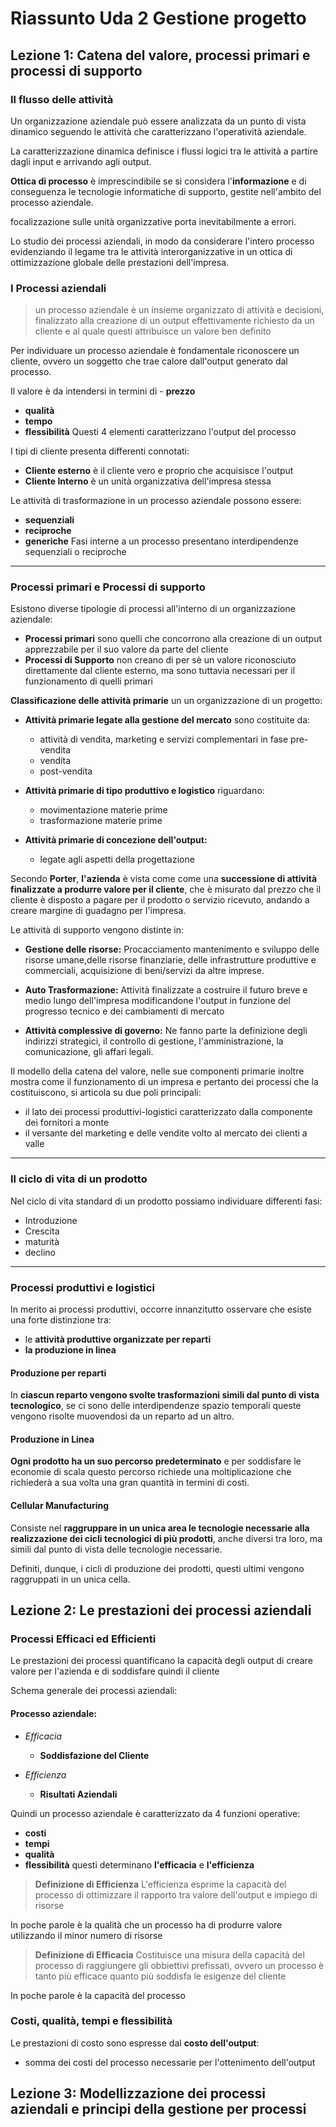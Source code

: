 # Riassunto Uda 2 Gestione progetto


## Lezione 1: Catena del valore, processi primari e processi di supporto

### Il flusso delle attività

Un organizzazione aziendale può essere analizzata da un punto di vista dinamico seguendo le attività che caratterizzano l'operatività aziendale.

La caratterizzazione dinamica definisce i flussi logici tra le attività a partire dagli input e arrivando agli output.

**Ottica di processo** è imprescindibile se si considera l'**informazione** e di conseguenza le tecnologie informatiche di supporto, gestite nell'ambito del processo aziendale.

focalizzazione sulle unità organizzative porta inevitabilmente a errori.

Lo studio dei processi aziendali, in modo da considerare l'intero processo evidenziando il legame tra  le attività interorganizzative in un ottica di ottimizzazione globale delle prestazioni dell'impresa.

### I Processi aziendali

> un processo aziendale è un insieme organizzato di attività e decisioni, finalizzato alla creazione di un output effettivamente richiesto da un cliente e al quale questi attribuisce un valore ben definito

Per individuare un processo aziendale è fondamentale riconoscere un cliente, ovvero un soggetto che trae calore dall'output generato dal processo.

Il valore è da intendersi in termini di - **prezzo** 
- **qualità** 
- **tempo** 
- **flessibilità**
Questi 4 elementi caratterizzano l'output del processo


I tipi di cliente presenta differenti connotati:
- **Cliente esterno** è il cliente vero e proprio che acquisisce l'output
- **Cliente Interno** è un unità organizzativa dell'impresa stessa

Le attività di trasformazione in un processo aziendale possono essere:
- **sequenziali**
- **reciproche**
- **generiche**
Fasi interne a un processo presentano interdipendenze sequenziali o reciproche 
- - - 
### Processi primari e Processi di supporto

Esistono diverse tipologie di processi all'interno di un organizzazione aziendale:
- **Processi primari**
sono quelli che concorrono alla creazione di un output apprezzabile per il suo valore da parte del cliente
- **Processi di Supporto**
non creano di per sè un valore riconosciuto direttamente dal cliente esterno, ma sono tuttavia necessari per il funzionamento di quelli primari

**Classificazione delle attività primarie** un un organizzazione di un progetto:

-  **Attività primarie legate alla gestione del mercato** sono costituite da:
	- attività di vendita, marketing e servizi complementari in fase pre-vendita
	- vendita 
	- post-vendita

- **Attività primarie di tipo produttivo e logistico** riguardano:
	- movimentazione materie prime
	- trasformazione materie prime
- **Attività primarie di concezione dell'output:**
	- legate agli aspetti della progettazione

Secondo **Porter**, **l'azienda** è vista come come una **successione di attività finalizzate a produrre valore per il cliente**, che è misurato dal prezzo che il cliente  è disposto a pagare per il prodotto o servizio ricevuto, andando a creare margine di guadagno per l'impresa.

 Le attività di supporto vengono distinte in:
 - **Gestione delle risorse:**
Procacciamento mantenimento e sviluppo delle risorse umane,delle risorse finanziarie, delle infrastrutture produttive e commerciali, acquisizione di beni/servizi da altre imprese.

- **Auto Trasformazione:**
Attività finalizzate a costruire il futuro breve e medio lungo dell'impresa modificandone l'output in funzione del progresso tecnico e dei cambiamenti di mercato

- **Attività complessive di governo:**
Ne fanno parte la definizione degli indirizzi strategici, il controllo di gestione, l'amministrazione, la comunicazione, gli affari legali.

Il modello della catena del valore, nelle sue componenti primarie inoltre mostra come il funzionamento di un impresa e pertanto dei processi che la costituiscono, si articola su due poli principali:
- il lato dei processi produttivi-logistici caratterizzato dalla componente dei fornitori a monte
- il versante del marketing e delle vendite volto al mercato dei clienti a valle
- - - 
### Il ciclo di vita di un prodotto

Nel ciclo di vita standard di un prodotto possiamo individuare differenti fasi:
- Introduzione
- Crescita
- maturità
- declino
- - -
### Processi produttivi e logistici

In merito ai processi produttivi, occorre innanzitutto osservare che esiste una forte distinzione tra:
- le **attività produttive organizzate per reparti** 
- **la produzione in linea**

 #### Produzione per reparti

In **ciascun reparto vengono svolte trasformazioni simili dal punto di vista tecnologico**, se ci sono delle interdipendenze spazio temporali queste vengono risolte muovendosi da un reparto ad un altro.

#### Produzione in Linea

**Ogni prodotto ha un suo percorso predeterminato** e per soddisfare le economie di scala questo percorso richiede una moltiplicazione che richiederà a sua volta una gran quantità in termini di costi.

#### Cellular Manufacturing

Consiste nel **raggruppare in un unica area le tecnologie necessarie alla realizzazione dei cicli tecnologici di più prodotti**, anche diversi tra loro, ma simili dal punto di vista delle tecnologie necessarie.

Definiti, dunque, i cicli di produzione dei prodotti, questi ultimi vengono raggruppati in un unica cella.


## Lezione 2: Le prestazioni dei processi aziendali

### Processi Efficaci ed Efficienti

Le prestazioni dei processi quantificano la capacità degli output di creare valore per l'azienda e di soddisfare quindi il cliente

Schema generale dei processi aziendali:

#### Processo aziendale:
- *Efficacia*
	- **Soddisfazione del Cliente**

- *Efficienza*
	- **Risultati Aziendali**


Quindi un processo aziendale è caratterizzato da 4 funzioni operative:
- **costi**
- **tempi**
- **qualità**
- **flessibilità**
questi determinano **l'efficacia** e **l'efficienza**

> **Definizione di Efficienza**
> L'efficienza esprime la capacità del processo di ottimizzare il rapporto tra valore dell'output e impiego di risorse

In poche parole è la qualità che un processo ha di produrre valore utilizzando il minor numero di risorse

> **Definizione di Efficacia**
> Costituisce una misura della capacità del processo di raggiungere  gli obbiettivi prefissati, ovvero un processo è tanto più efficace quanto più soddisfa le esigenze del cliente

In poche parole è la capacità del processo 

### Costi, qualità, tempi e flessibilità

Le prestazioni di costo sono espresse dal **costo dell'output**:
- somma dei costi del processo necessarie per l'ottenimento dell'output

## Lezione 3: Modellizzazione dei processi aziendali e principi della gestione per processi
<!--stackedit_data:
eyJoaXN0b3J5IjpbMTc3MTc1MTQxNiwxNDI4OTE1NTM2LDEwOT
A3MjU5MTcsLTk4ODM1ODU1OSwtMjI1NjQ2OTAxLC02MTQ5NDY2
MzksMjAyNTk2MTg0MCwxNDE5NzQ3MTQyLC0xODEzNDkwNjA5LD
E2MTg4ODUzOTUsLTU1ODY2MTA3LC0xNDMyMTE3NzI2LC0xMjI3
NDQ1ODMsNzc4OTQ4ODA4LC03MzU5MDk3MzYsMjA5NTA4ODQ1Ni
w3NTU1MzI2MTgsMTU0OTMzMzE3M119
-->